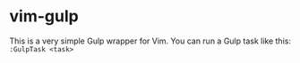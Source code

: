 # vim-gulp

This is a very simple Gulp wrapper for Vim. You can run a Gulp task like this:        
```:GulpTask <task>```
